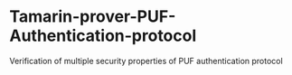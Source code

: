 # Tamarin-prover-PUF-Authentication-protocol
Verification of multiple security properties of PUF authentication protocol 
